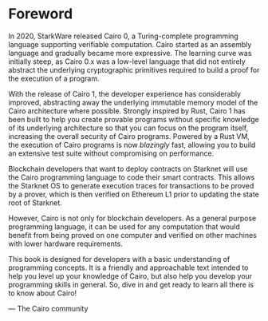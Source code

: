 # Foreword

In 2020, StarkWare released Cairo 0, a Turing-complete programming language supporting verifiable computation. Cairo started as an assembly language and gradually became more expressive. The learning curve was initially steep, as Cairo 0.x was a low-level language that did not entirely abstract the underlying cryptographic primitives required to build a proof for the execution of a program.

With the release of Cairo 1, the developer experience has considerably improved, abstracting away the underlying immutable memory model of the Cairo architecture where possible. Strongly inspired by Rust, Cairo 1 has been built to help you create provable programs without specific knowledge of its underlying architecture so that you can focus on the program itself, increasing the overall security of Cairo programs. Powered by a Rust VM, the execution of Cairo programs is now _blazingly_ fast, allowing you to build an extensive test suite without compromising on performance.

Blockchain developers that want to deploy contracts on Starknet will use the Cairo programming language to code their smart contracts. This allows the Starknet OS to generate execution traces for transactions to be proved by a prover, which is then verified on Ethereum L1 prior to updating the state root of Starknet.

However, Cairo is not only for blockchain developers. As a general purpose programming language, it can be used for any computation that would benefit from being proved on one computer and verified on other machines with lower hardware requirements.

This book is designed for developers with a basic understanding of programming concepts. It is a friendly and approachable text intended to help you level up your knowledge of Cairo, but also help you develop your programming skills in general. So, dive in and get ready to learn all there is to know about Cairo!

— The Cairo community
